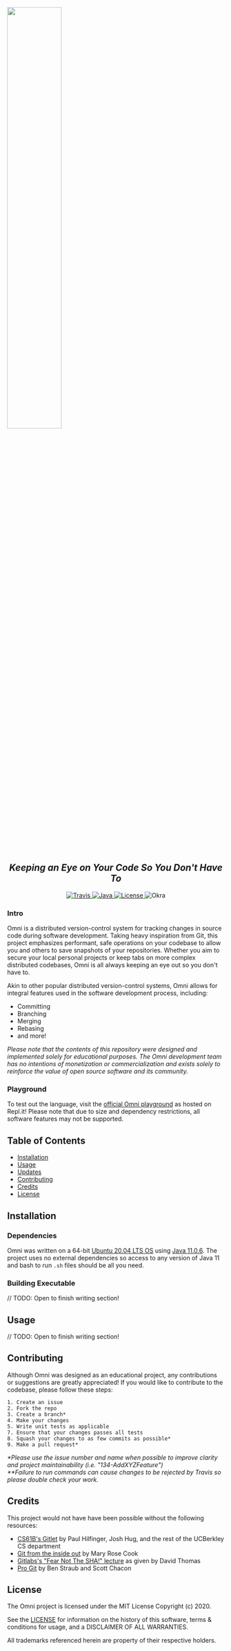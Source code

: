 <img src="img/logo.jpg" style="width: 50%; height: 50%"/>
<h2 align="center"><i>Keeping an Eye on Your Code So You Don't Have To</i></h2>

<p align="center">
  <a href="https://travis-ci.org/github/cdkini/Omni">
    <img alt="Travis" src="https://img.shields.io/travis/cdkini/Omni/master?style=flat-square">
  </a> 
  <a href="https://www.oracle.com/java/technologies/javase/11-0-6-relnotes.html">
    <img alt="Java" src="https://img.shields.io/badge/Java-11.0.6-blueviolet"
  </a> 
  <a href="https://opensource.org/licenses/MIT">
    <img alt="License" src="https://img.shields.io/github/license/cdkini/Omni?color=red&style=flat-square"
  </a>
  <a>
    <img alt="Okra" src="https://img.shields.io/badge/version-v1.0.0-yellow?style=flat-square"
  </a>
</p>


### Intro
Omni is a distributed version-control system for tracking changes in source code during software development. Taking heavy inspiration from Git, this project emphasizes performant, safe operations on your codebase to allow you and others to save snapshots of your repositories. Whether you aim to secure your local personal projects or keep tabs on more complex distributed codebases, Omni is all always keeping an eye out so you don't have to.

Akin to other popular distributed version-control systems, Omni allows for integral features used in the software development process, including:
- Committing
- Branching
- Merging
- Rebasing
- and more!

<i>Please note that the contents of this repository were designed and implemented solely for educational purposes. The Omni development team has no intentions of monetization or commercialization and exists solely to reinforce the value of open source software and its community.</i>


### Playground
To test out the language, visit the [official Omni playground](https://repl.it/@ChetanKini/OmniPlayground) as hosted on Repl.it! Please note that due to size and dependency restrictions, all software features may not be supported.


## Table of Contents
- [Installation](#Installation)
- [Usage](#Usage)
- [Updates](#Updates)
- [Contributing](#Contributing)
- [Credits](#Credits)
- [License](#License)


## Installation


### Dependencies
Omni was written on a 64-bit [Ubuntu 20.04 LTS OS](https://releases.ubuntu.com/20.04/) using [Java 11.0.6](https://www.oracle.com/java/technologies/javase/11-0-6-relnotes.html). The project uses no external dependencies so access to any version of Java 11 and bash to run `.sh` files should be all you need. 

### Building Executable
// TODO: Open to finish writing section!


## Usage
// TODO: Open to finish writing section!


## Contributing
Although Omni was designed as an educational project, any contributions or suggestions are greatly appreciated! If you would like to contribute to the codebase, please follow these steps:

```
1. Create an issue 
2. Fork the repo
3. Create a branch*
4. Make your changes
5. Write unit tests as applicable
7. Ensure that your changes passes all tests
8. Squash your changes to as few commits as possible*
9. Make a pull request*
```
<i>*Please use the issue number and name when possible to improve clarity and project maintainability (i.e. "134-AddXYZFeature")<br></i>
<i>**Failure to run commands can cause changes to be rejected by Travis so please double check your work.</i>


## Credits
This project would not have have been possible without the following resources: 
- [CS61B's Gitlet](https://inst.eecs.berkeley.edu/~cs61b/fa19/materials/proj/proj3/) by Paul Hilfinger, Josh Hug, and the rest of the UCBerkley CS department
- [Git from the inside out](https://maryrosecook.com/blog/post/git-from-the-inside-out) by Mary Rose Cook
- [Gitlabs's "Fear Not The SHA!" lecture](https://www.youtube.com/watch?v=P6jD966jzlk&t=1448s) as given by David Thomas
- [Pro Git](https://git-scm.com/book/en/v2) by Ben Straub and Scott Chacon


## License
The Omni project is licensed under the MIT License Copyright (c) 2020.

See the [LICENSE](https://github.com/cdkini/Omni/blob/master/LICENSE) for information on the history of this software, terms & conditions for usage, and a DISCLAIMER OF ALL WARRANTIES.

All trademarks referenced herein are property of their respective holders.
